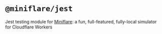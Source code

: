 # `@miniflare/jest`

Jest testing module for [Miniflare](https://github.com/cloudflare/miniflare): a
fun, full-featured, fully-local simulator for Cloudflare Workers
